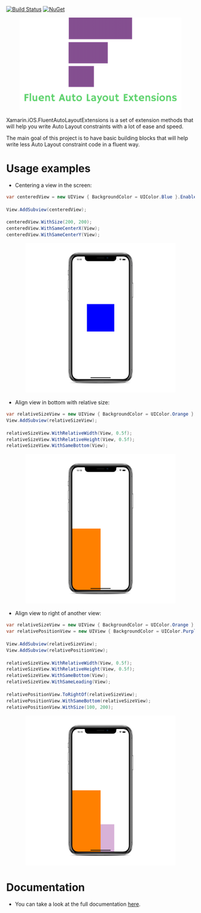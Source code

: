 [![Build Status](https://app.bitrise.io/app/0c6f922550bf11b2/status.svg?token=z_LkoxViFdElhUds1kYhtw&branch=master)](https://app.bitrise.io/app/0c6f922550bf11b2)
[![NuGet](https://img.shields.io/nuget/v/Xamarin.iOS.FluentAutoLayoutExtensions.svg?label=NuGet)](https://www.nuget.org/packages/Xamarin.iOS.FluentAutoLayoutExtensions/)

<p align="center">
  <img src="https://github.com/jzeferino/Xamarin.iOS.FluentAutoLayoutExtensions/blob/master/art/logo.png?raw=true"/>
</p>

Xamarin.iOS.FluentAutoLayoutExtensions is a set of extension methods that will help you write Auto Layout constraints with a lot of ease and speed.

The main goal of this project is to have basic building blocks that will help write less Auto Layout constraint code in a fluent way. 


# Usage examples

- Centering a view in the screen:

```c#
var centeredView = new UIView { BackgroundColor = UIColor.Blue }.EnableAutoLayout();

View.AddSubview(centeredView);

centeredView.WithSize(200, 200);
centeredView.WithSameCenterX(View);
centeredView.WithSameCenterY(View);
```

<p align="center">
  <img src="https://github.com/jzeferino/Xamarin.iOS.FluentAutoLayoutExtensions/blob/master/art/centered.png?raw=true" width="400"/>
</p>

- Align view in bottom with relative size:

```c#
var relativeSizeView = new UIView { BackgroundColor = UIColor.Orange }.EnableAutoLayout();
View.AddSubview(relativeSizeView);

relativeSizeView.WithRelativeWidth(View, 0.5f);
relativeSizeView.WithRelativeHeight(View, 0.5f);
relativeSizeView.WithSameBottom(View);
```

<p align="center">
  <img src="https://github.com/jzeferino/Xamarin.iOS.FluentAutoLayoutExtensions/blob/master/art/relative_size.png?raw=true" width="400"/>
</p>

- Align view to right of another view:

```c#
var relativeSizeView = new UIView { BackgroundColor = UIColor.Orange }.EnableAutoLayout();
var relativePositionView = new UIView { BackgroundColor = UIColor.Purple.ColorWithAlpha(0.3f) }.EnableAutoLayout();

View.AddSubview(relativeSizeView);
View.AddSubview(relativePositionView);

relativeSizeView.WithRelativeWidth(View, 0.5f);
relativeSizeView.WithRelativeHeight(View, 0.5f);
relativeSizeView.WithSameBottom(View);
relativeSizeView.WithSameLeading(View);

relativePositionView.ToRightOf(relativeSizeView);
relativePositionView.WithSameBottom(relativeSizeView);
relativePositionView.WithSize(100, 200);
```

<p align="center">
  <img src="https://github.com/jzeferino/Xamarin.iOS.FluentAutoLayoutExtensions/blob/master/art/align_right.png?raw=true" width="400"/>
</p>

# Documentation

- You can take a look at the full documentation [here](docs/Xamarin.iOS.FluentAutoLayoutExtensions/FluentAutoLayoutExtensions.md).

